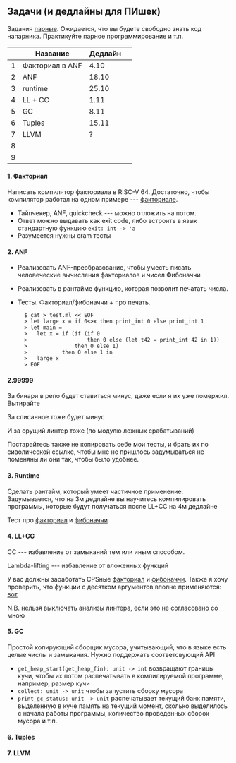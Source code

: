 ## Задачи (и дедлайны для ПИшек)

Задания [парные](/pairing.md). Ожидается, что вы будете свободно знать код напарника. Практикуйте парное программирование и т.п.

|   | Название        | Дедлайн |        |
| - | --------------- | ------- | ------ |
| 1 | Факториал в ANF | 4.10    |        |
| 2 | ANF             | 18.10   |        |
| 3 | runtime         | 25.10   |        |
| 4 | LL  + CC        |  1.11   |        |
| 5 | GC              |  8.11   |        |
| 6 | Tuples          | 15.11   |        |
| 7 | LLVM            |   ?     |        |
| 8 |                 |         |        |
| 9 |                 |         |        |

<!--
| 6 | typechecker
| 7 | QuickCheck+NestedComment+mutual+TypeAnnot |  |
| 8 | LLVM w/o GC |
| - | --------------- | ------- | ----- |
|   | Bools, `&&`, `||` ..... |  |
| 9 | User-defined operators.
| 9 | Smart Regalloc
|   | Algebraic
|   | SelectableCallingConv |
|   | modules?
|   | ARM/AMD64 codegen?

-->

#### 1. Факториал

Написать компилятор факториала в RISC-V 64. Достаточно, чтобы компилятор работал на одном примере --- [факториале](/manytests/typed/010fac_anf.ml).

* Тайпчекер, ANF, quickcheck --- можно отложить на потом.
* Ответ можно выдавать как exit code, либо встроить в язык стандартную функцию `exit: int -> 'a`
* Разумеется нужны cram тесты

#### 2. ANF

* Реализовать ANF-преобразование, чтобы уместь писать человеческие вычисления факториалов и чисел Фибоначчи
* Реализовать в рантайме функцию, которая позволит печатать числа.
* Тесты. Факториал/фибоначчи + про печать.

    ```
      $ cat > test.ml << EOF
      > let large x = if 0<>x then print_int 0 else print_int 1
      > let main =
      >   let x = if (if (if 0
      >                   then 0 else (let t42 = print_int 42 in 1))
      >               then 0 else 1)
      >           then 0 else 1 in
      >   large x
      > EOF
    ```


#### 2.99999

За бинари в репо будет ставиться минус, даже если я их уже помержил. Вытирайте

За списанное тоже будет минус

И за орущий линтер тоже (по модулю ложных срабатываний)

Постарайтесь также не копировать себе мои тесты, и брать их по сиволической ссылке, чтобы мне не пришлось задумываться не поменяны ли они так, чтобы было удобнее.

#### 3. Runtime

Сделать рантайм, который умеет частичное применение.
Задумывается, что на 3м дедлайне вы научитесь компилировать программы, которые будут получаться после LL+CC на 4м дедлайне

Тест про [факториал](/manytests/typed/010faccps_ll.ml) и [фибоначчи](/manytests/typed/010fibcps_ll.ml)


#### 4. LL+CC

СС --- избавление от замыканий тем или иным способом.

Lambda-lifting --- избавление от вложенных функций

У вас должны заработать CPSные [факториал](/manytests/typed/012faccps.ml) и [фибоначчи](/manytests/typed/012fibcps.ml). Также я хочу проверить, что функции с десятком аргументов вполне применяются: [вот](/manytests/typed/004manyargs.ml)

N.B. нельзя выключать анализы линтера, если это не согласовано со мною

#### 5. GC

Простой копирующий сборщик мусора, учитывающий, что в языке есть целые числы и замыкания. Нужно поддержать соответсвующий API

  * `get_heap_start(get_heap_fin): unit -> int` возвращают границы кучи, чтобы их потом распечатывать в компилируемой программе, например, размер кучи
  * `collect: unit -> unit` чтобы запустить сборку мусора
  * `print_gc_status: unit -> unit` распечатывает текущий банк памяти, выделенную в куче память на текущий момент, сколько выделилось с начала работы программы, количество проведенных сборок мусора и т.п.

#### 6. Tuples

#### 7. LLVM

